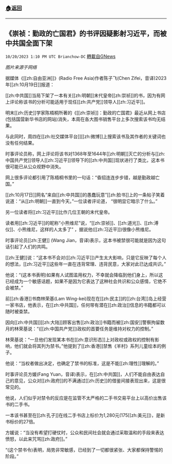 ###  [:house:返回](README.md)
---


## 《崇祯：勤政的亡国君》的书评因疑影射习近平，而被中共国全面下架
`10/20/2023 1:10 PM UTC Brianchow-DC` [轉載自GNews](https://gnews.org/articles/1859495)

*图片来源于网络*

据媒体《[[zh:自由亚洲]]》(Radio Free Asia)作者陈子飞(Chen Zifei，音译)2023年[[zh:10月19日]]报道：

[[zh:中共国]]当局下架了一本有关[[zh:明朝]]末代皇帝[[zh:崇祯]]的书，因为有网上评论称该书的分析可能适用于现任[[zh:共产党]]领导人[[zh:习近平]]。

明末[[zh:历史]]学家陈梧桐所著的《[[zh:崇祯]]：勤政的亡国君》最近从网上书店(包括国营新华书店的网站)消失，本周在各大图书销售平台上多次搜索该书均无结果。

与此同时，周四在[[zh:社交媒体平台]][[zh:微博]]上搜索该书及其作者的关键词也没有任何结果。

时事评论员称，网上评论将该书对1368年至1644年[[zh:明朝]]灭亡的分析与[[zh:中国共产党]]领导人[[zh:习近平]]领导下的[[zh:中共国]]现状进行了类比，这本书很可能已从公众视野中消失。

网上很多评论都引用了陈梧桐书里的一句话：“昏招连连步步错，越是勤政越亡国。”

[[zh:10月17日]]网名“来自[[zh:中共国]]的愚蠢玩意”[[zh:脸书]]上的一条帖子笑着说道：“从[[zh:明朝]]一直到今天。”一位读者评论道， “很明显它暗示了什么。”

另一位读者将[[zh:习近平]]比作几位王朝的末代皇帝。

读者用[[zh:习近平]]的昵称“小熊维尼”说，“[[zh:崇祯]]、[[zh:道光]]、[[zh:溥仪]]、小熊维尼，这样的人太多了” ，据说他([[zh:习近平]])很像小熊维尼。

时事评论员[[zh:王健]] (Wang Jian，音译)表示，这本书被禁很可能就是因为这句话引起了人们的共鸣。

[[zh:王健]]说：“这本书不会对([[zh:习近平]])产生太大影响，只是它反映了每个人的想法，[[zh:习近平]]这些年一直在违背常理、违背民意，大家对此已达成共识。”

他说：“(这本书表明)如果有人试图滥用权力，不幸就会降临到他们身上，所以这已经成为一个敏感话题，如果不是因为它表达了这种社会共识和公众感情，它绝不会被禁。”

前[[zh:香港]]书商林荣基(Lam Wing-kei)现在在[[zh:民主]]的[[zh:台湾]]岛上经营一家书店，他表示，在[[zh:中共国]]，任何带有潜在[[zh:政治]]信息的书籍都可以随时被查禁。

因向[[zh:中共国]][[zh:大陆]]顾客出售[[zh:政治]]书籍而被[[zh:国安]]警察拘留数月的林荣基说：“([[zh:中国共产党]])政权的首要任务是维持对权力的控制。”

林荣基说：“一旦他们发现某本书在[[zh:意识形态]]上对政权或政权的控制有影响，他们就会将其列为禁书。”他提到了[[zh:香港]]禁售《羊村》系列儿童绘本的例子。

他说：“当权者做出决定，也确定了禁书的标准，这是不能[[zh:理性]]理解的。”

时事评论员方媛(Fang Yuan，音译)表示，在[[zh:中共国]]，人们不能自由表达自己的意见，公众对[[zh:政府]]的不满通过[[zh:历史]]的借鉴间接表现出来，这是很常见的。

他说，人们似乎对禁令的反应是在监管不太严格的二手书交易平台上以高价出售该书的二手书。

一本该书甚至在[[zh:孔子]]在线二手书店上标价为1,280元(175[[zh:美元]])，是新书标价的27倍。

方媛说：“当没有希望打硬仗时，公众和民间社会就会通过采取温和的手段来表达愤怒，以此来咒骂[[zh:政府]]。”

“(这个禁书令)表明，局势非常敏感，已经到了一切都很紧张、大家都保持警惕的阶段。”
